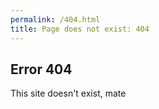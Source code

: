 ```yaml
---
permalink: /404.html
title: Page does not exist: 404
---
```

## Error 404  
  
This site doesn't exist, mate
